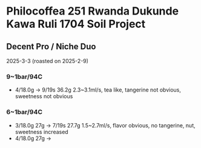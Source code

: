 # Philocoffea 251 Rwanda Dukunde Kawa Ruli 1704 Soil Project

## Decent Pro / Niche Duo

2025-3-3 (roasted on 2025-2-9)

### 9~1bar/94C

- 4/18.0g -> 9/19s 36.2g 2.3\~3.1ml/s, tea like, tangerine not obvious, sweetness not obvious

### 6~1bar/94C

- 3/18.0g 27g -> 7/19s 27.7g 1.5\~2.7ml/s, flavor obvious, no tangerine, nut, sweetness increased
- 4/18.0g 27g -> 
